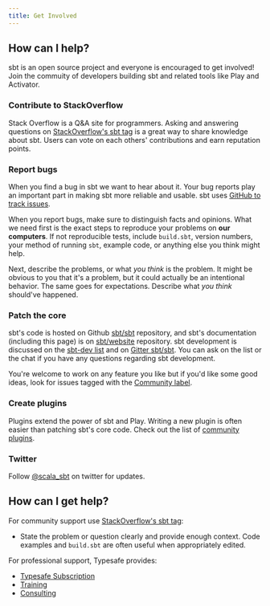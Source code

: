 ```yaml
---
title: Get Involved
---
```


  [so]: https://stackoverflow.com/questions/tagged/sbt
  [sub]: https://typesafe.com/how/subscription
  [ml]: https://groups.google.com/d/forum/sbt-dev
  [github]: https://github.com/sbt/sbt
  [twitter]: https://twitter.com/scala_sbt
  [Community-Plugins]: release/docs/Community-Plugins.html
  [issues]: https://github.com/sbt/sbt/issues
  [website]: https://github.com/sbt/website
  [gitter]: https://gitter.im/sbt/sbt
  [community-label]: https://github.com/sbt/sbt/labels/Commuity

<a name="how-can-I-help"></a>
## How can I help?

sbt is an open source project and everyone is encouraged to get involved!
Join the commuity of developers building sbt and related tools like Play and Activator.

### Contribute to StackOverflow

Stack Overflow is a Q&A site for programmers. 
Asking and answering questions on [StackOverflow's sbt tag][so] is a great way to share knowledge about sbt.
Users can vote on each others' contributions and earn reputation points.

### Report bugs

When you find a bug in sbt we want to hear about it.
Your bug reports play an important part in making sbt more reliable and usable.
sbt uses [GitHub to track issues][issues].

When you report bugs, make sure to distinguish facts and opinions.
What we need first is the exact steps to reproduce your problems on **our computers**.
If not reproducible tests, include `build.sbt`, version numbers, your method of running `sbt`,
example code, or anything else you think might help.

Next, describe the problems, or what *you think* is the problem.
It might be obvious to you that it's a problem, but it could actually be an intentional behavior.
The same goes for expectations. Describe what *you think* should've happened. 

### Patch the core

sbt's code is hosted on Github [sbt/sbt][github] repository,
and sbt's documentation (including this page) is on [sbt/website][website] repository.
sbt development is discussed on the [sbt-dev list][ml] and
on [Gitter sbt/sbt][gitter].
You can ask on the list or the chat if you have any questions regarding sbt development.

You're welcome to work on any feature you like but if you'd like some good ideas,
look for issues tagged with the [Community label][community-label].

### Create plugins

Plugins extend the power of sbt and Play.
Writing a new plugin is often easier than patching sbt's core code. 
Check out the list of [community plugins][Community-Plugins].

### Twitter

Follow [@scala_sbt][twitter] on twitter for updates.

<a name="how-can-I-get-help"></a>
## How can I get help?

For community support use [StackOverflow's sbt tag][so]:

-   State the problem or question clearly and provide enough
    context. Code examples and `build.sbt` are often useful when
    appropriately edited.

For professional support, Typesafe provides:

- [Typesafe Subscription](http://typesafe.com/subscription)
- [Training](https://typesafe.com/subscription/training)
- [Consulting](http://typesafe.com/subscription/consulting)
